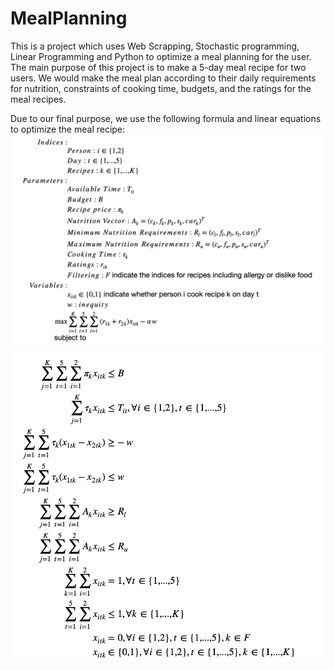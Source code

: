 # MealPlanning
This is a project which uses Web Scrapping, Stochastic programming, Linear Programming and Python to optimize a meal planning for the user.
The main purpose of this project is to make a 5-day meal recipe for two users. We would make the meal plan according to their daily requirements for nutrition, constraints of cooking time, budgets, and the ratings for the meal recipes. 

Due to our final purpose, we use the following formula and linear equations to optimize the meal recipe:
![Image of Fomula1](https://github.com/lionemilio95/MealPlanning/blob/master/Images/Formula1.png)
![Image of Fomula2](https://github.com/lionemilio95/MealPlanning/blob/master/Images/Formula2.png)

